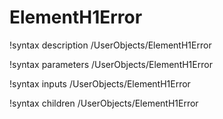 <!-- MOOSE Documentation Stub: Remove this when content is added. -->

# ElementH1Error
!syntax description /UserObjects/ElementH1Error

!syntax parameters /UserObjects/ElementH1Error

!syntax inputs /UserObjects/ElementH1Error

!syntax children /UserObjects/ElementH1Error
